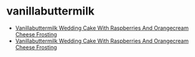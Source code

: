 # vanillabuttermilk

 * [Vanillabuttermilk Wedding Cake With Raspberries And Orangecream Cheese Frosting](../../index/v/vanillabuttermilk-wedding-cake-with-raspberries-and-orangecream-cheese-frosting.json)
 * [Vanillabuttermilk Wedding Cake With Raspberries And Orangecream Cheese Frosting](../../index/v/vanillabuttermilk-wedding-cake-with-raspberries-and-orangecream-cheese-frosting.json)
